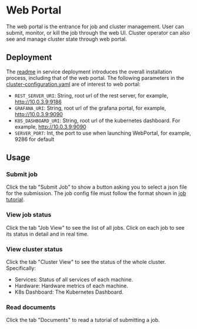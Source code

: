 # Web Portal

The web portal is the entrance for job and cluster management.
User can submit, monitor, or kill the job through the web UI.
Cluster operator can also see and manage cluster state through web portal. 

## Deployment

The [readme](../pai-management/README.md) in service deployment introduces the overall installation process, including that of the web portal. 
The following parameters in the [cluster-configuration.yaml](../cluster-configuration/cluster-configuration.yaml) are of interest to web portal:

* `REST_SERVER_URI`: String, root url of the rest server, for example, http://10.0.3.9:9186
* `GRAFANA_URI`: String, root url of the grafana portal, for example, http://10.0.3.9:9090
* `K8S_DASHBOARD_URI`: String, root url of the kubernetes dashboard. For example, http://10.0.3.9:9090
* `SERVER_PORT`: Int, the port to use when launching WebPortal, for example, 9286 for default

## Usage

### Submit job

Click the tab "Submit Job" to show a button asking you to select a json file for the submission. The job config file must follow the format shown in [job tutorial](../job-tutorial/README.md).

### View job status

Click the tab "Job View" to see the list of all jobs. Click on each job to see its status in detail and in real time.

### View cluster status

Click the tab "Cluster View" to see the status of the whole cluster. Specifically:

* Services: Status of all services of each machine.
* Hardware: Hardware metrics of each machine.
* K8s Dashboard: The Kubernetes Dashboard.

### Read documents

Click the tab "Documents" to read a tutorial of submitting a job.